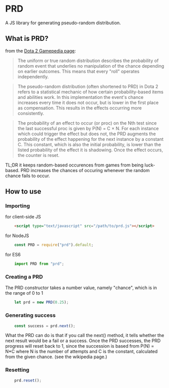 # PRD
A JS library for generating pseudo-random distribution.

## What is PRD?
from the [Dota 2 Gamepedia page](https://dota2.gamepedia.com/Random_distribution):
> The uniform or true random distribution describes the probability of random event that underlies no manipulation of the chance depending on earlier outcomes. This means that every "roll" operates independently.

> The pseudo-random distribution (often shortened to PRD) in Dota 2 refers to a statistical mechanic of how certain probability-based items and abilities work. In this implementation the event's chance increases every time it does not occur, but is lower in the first place as compensation. This results in the effects occurring more consistently.

> The probability of an effect to occur (or proc) on the Nth test since the last successful proc is given by P(N) = C × N. For each instance which could trigger the effect but does not, the PRD augments the probability of the effect happening for the next instance by a constant C. This constant, which is also the initial probability, is lower than the listed probability of the effect it is shadowing. Once the effect occurs, the counter is reset. 

TL;DR it keeps random-based occurences from games from being luck-based. PRD increases the chances of occuring whenever the random chance fails to occur. 

## How to use
### Importing
for client-side JS
```html
    <script type="text/javascript" src="/path/to/prd.js"></script>
```

for NodeJS
```js
    const PRD = require("prd").default;
```

for ES6
```js
    import PRD from "prd";
```
### Creating a PRD
The PRD constructor takes a number value, namely "chance", which is in the range of 0 to 1
```js
    let prd = new PRD(0.25);
```

### Generating success
```js
    const success = prd.next();
```
What the PRD can do is that if you call the next() method, it tells whether the next result would be a fail or a success. Once the PRD successes, the PRD progress will reset back to 1, since the succession is based from P(N) = N*C where N is the number of attempts and C is the constant, calculated from the given chance. (see the wikipedia page.)

### Resetting
```js
    prd.reset();
```

